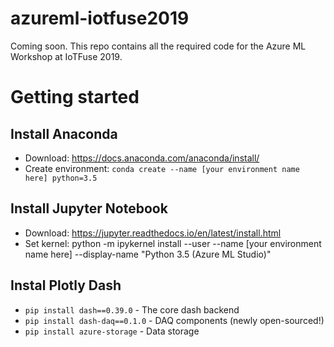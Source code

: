 # azureml-iotfuse2019
Coming soon. This repo contains all the required code for the Azure ML Workshop at IoTFuse 2019. 

# Getting started

## Install Anaconda

- Download: https://docs.anaconda.com/anaconda/install/
- Create environment: `conda create --name [your environment name here] python=3.5`

## Install Jupyter Notebook

- Download: https://jupyter.readthedocs.io/en/latest/install.html
- Set kernel: python -m ipykernel install --user --name [your environment name here] --display-name "Python 3.5 (Azure ML Studio)"

## Instal Plotly Dash

- `pip install dash==0.39.0` - The core dash backend
- `pip install dash-daq==0.1.0` - DAQ components (newly open-sourced!)
- `pip install azure-storage` - Data storage
